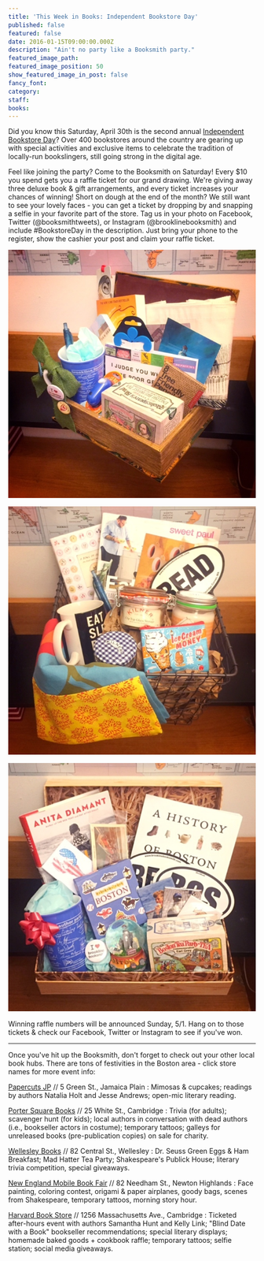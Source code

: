 ```yaml
---
title: 'This Week in Books: Independent Bookstore Day'
published: false
featured: false
date: 2016-01-15T09:00:00.000Z
description: "Ain't no party like a Booksmith party."
featured_image_path:
featured_image_position: 50
show_featured_image_in_post: false
fancy_font:
category:
staff:
books:
---
```



Did you know this Saturday, April 30th is the second annual [Independent Bookstore Day](http://www.indiebookstoreday.com/)? Over 400 bookstores around the country are gearing up with special activities and exclusive items to celebrate the tradition of locally-run bookslingers, still going strong in the digital age.

Feel like joining the party? Come to the Booksmith on Saturday! Every $10 you spend gets you a raffle ticket for our grand drawing. We're giving away three deluxe book & gift arrangements, and every ticket increases your chances of winning! Short on dough at the end of the month? We still want to see your lovely faces - you can get a ticket by dropping by and snapping a selfie in your favorite part of the store. Tag us in your photo on Facebook, Twitter (@booksmithtweets), or Instagram (@brooklinebooksmith) and include #BookstoreDay in the description. Just bring your phone to the register, show the cashier your post and claim your raffle ticket.

![](/uploads/versions/img_0739---x----640-640x---.jpg)

![](/uploads/versions/img_0740---x----640-640x---.jpg)

![](/uploads/versions/img_0741---x----640-640x---.jpg)

Winning raffle numbers will be announced Sunday, 5/1. Hang on to those tickets & check our Facebook, Twitter or Instagram to see if you've won.

---

Once you've hit up the Booksmith, don't forget to check out your other local book hubs. There are tons of festivities in the Boston area - click store names for more event info:

[Papercuts JP](http://www.papercutsjp.com/events/2016/4/30/independent-bookstore-day) // 5 Green St., Jamaica Plain : Mimosas & cupcakes; readings by authors Natalia Holt and Jesse Andrews; open-mic literary reading.

[Porter Square Books](http://www.portersquarebooks.com/event/independent-bookstore-day-0) // 25 White St., Cambridge : Trivia (for adults); scavenger hunt (for kids); local authors in conversation with dead authors (i.e., bookseller actors in costume); temporary tattoos; galleys for unreleased books (pre-publication copies) on sale for charity.

[Wellesley Books](http://store.wellesleybooks.com/event/independent-bookstore-day-2016) // 82 Central St., Wellesley : Dr. Seuss Green Eggs & Ham Breakfast; Mad Hatter Tea Party; Shakespeare's Publick House; literary trivia competition, special giveaways.

[New England Mobile Book Fair](http://www.nebookfair.com/event/430-independent-bookstore-day) // 82 Needham St., Newton Highlands : Face painting, coloring contest, origami & paper airplanes, goody bags, scenes from Shakespeare, temporary tattoos, morning story hour.

[Harvard Book Store](http://www.harvard.com/event/after_hours_at_the_bookstore/) // 1256 Massachusetts Ave., Cambridge : Ticketed after-hours event with authors Samantha Hunt and Kelly Link; "Blind Date with a Book" bookseller recommendations; special literary displays; homemade baked goods + cookbook raffle; temporary tattoos; selfie station; social media giveaways.
